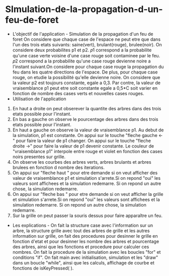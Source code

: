 # SImulation-de-la-propagation-d-un-feu-de-foret
- L'objectif de l'application - Simulation de la propagation d'un feu de foret
On considere que chaque case de l'espace ne peut etre que dans l'un des trois etats suivants: saine(vert),  brulant(rouge), brulee(noir).
On considere deux probabilites p1 et p2. 𝑝1 correspond a la probabilite qu'une case verte voisine d'une case rouge soit contaminee par le feu. 𝑝2 correspond a la probabilite qu'une
case rouge devienne noire a l'instant suivant.On considere pour chaque case rouge la propagation du feu dans les quatre
directions de l'espace. De plus, pour chaque case rouge, on etudie la possibilité qu'elle devienne noire. On considere que la valeur p2 est toujours constante, egale a 0,3. Par contre, la valeur
de vraisemblance p1 peut etre soit constante egale a 0,5*C soit varier en fonction de nombre des cases verts et nouvelles cases rouges.
- Utilisation de l'application
1) En haut a droite on peut obserever la quantite des arbres dans des trois etats possible pour l'instant.
2) En bas a gauche on observe le pourcentage des arbres dans des trois etats possible pour l'instant.
3) En haut a gauche on observe la valeur de vraisemblance p1. Au debut de la simulation, p1 est constante. On appui sur le touche  "fleche gauche <-" pour faire la valeur de p1 changer.
On appui sur le touche  "fleche droite ->" pour faire la valeur de p1 devenir constante.
Le couleur de "vraisemblance p1" interpole entre rouge et violet en fonction des cases noirs presentes sur grille.
4) On observe les courbes des arbres verts, arbres brulants et arbres brulees en fonction d nombre des iterations.
5) On appui sur "fleche haut " pour etre demande si on veut afficher des valeur de vraisemblance p1 et simulation s'arrete.Si on repond "oui" les valeurs sont affichees et la simulation redemarre.
Si on repond un autre chose, la simulation redemarre.
6) On appui sur "fleche bas " pour etre demande si on veut afficher la grille et simulation s'arrete.Si on repond "oui" les valeurs sont affichees et la simulation redemarre.
Si on repond un autre chose, la simulation redemarre.
7) Sur la grille on peut passer la souris dessus pour faire apparaître un feu.
- Les explications -
On fait la structure case avec l'information sur un arbre, la structure grille avec tout des arbres de grille et les autres information sur grille, on fait des procedures pour desinner le grille en fonction
d'etat et pour desinner les nombre des arbres et pourcentage des arbres, ainsi que les fonctions et procedure pour calculer ces nombres. On fait la procedure de la simulation avec les boucles "for" et conditions "if".
On fait main avec initialisation, simulation et les "draw" dans un boucle "while", ainsi que les calculs, affichage de courbe et fonctions de isKeyPressed( ).

